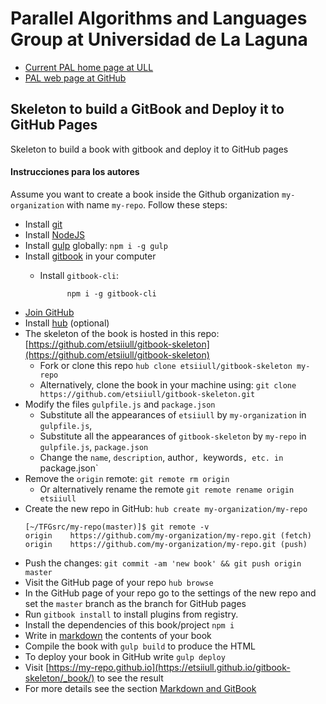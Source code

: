 # Parallel Algorithms and Languages Group at Universidad de La Laguna

* [Current PAL home page at ULL](https://www.ull.es/investigacion/grupos-investigacion/algoritmos-y-lenguajes-paralelos/)
* [PAL web page at GitHub](https://pal-ull.github.io/)

## Skeleton to build a GitBook and Deploy it to GitHub Pages

Skeleton to build a book with gitbook and deploy it to GitHub pages

#### Instrucciones para los autores

Assume you want to create a book inside the Github organization
`my-organization` with name `my-repo`. Follow these steps:

* Install [git](https://git-scm.com/)
* Install [NodeJS](https://nodejs.org/es/)
* Install [gulp](https://gulpjs.com/) globally: `npm i -g gulp`
* Install [gitbook](https://github.com/GitbookIO/gitbook/blob/master/docs/setup.md) in your computer
  * Install `gitbook-cli`:

              npm i -g gitbook-cli
* [Join GitHub](https://github.com/join?source=header-home)
* Install [hub](https://github.com/github/hub) (optional)
* The skeleton of the book is hosted in this repo: [https://github.com/etsiiull/gitbook-skeleton](https://github.com/etsiiull/gitbook-skeleton)
  * Fork or clone this repo `hub clone etsiiull/gitbook-skeleton my-repo`
  * Alternatively, clone the book in your machine using: `git clone https://github.com/etsiiull/gitbook-skeleton.git` 
* Modify the files `gulpfile.js` and `package.json`
  * Substitute all the appearances of `etsiiull` by `my-organization` in `gulpfile.js`,
  * Substitute all the appearances of `gitbook-skeleton` by `my-repo` in `gulpfile.js`, `package.json`
  * Change the `name`, `description`, author`, `keywords`, etc. in `package.json`
* Remove the `origin` remote: `git remote rm origin`
  - Or alternatively rename the remote `git remote rename origin etsiiull`
* Create the new repo in GitHub: `hub create my-organization/my-repo`
  ```
  [~/TFGsrc/my-repo(master)]$ git remote -v
  origin	https://github.com/my-organization/my-repo.git (fetch)
  origin	https://github.com/my-organization/my-repo.git (push)
  ```
* Push the changes: `git commit -am 'new book' && git push origin master`
* Visit the GitHub page of your repo `hub browse`
* In the GitHub page of your repo go to the settings of the new repo and set the `master` branch as the branch for GitHub pages
* Run `gitbook install` to install plugins from registry.
* Install the dependencies of this book/project `npm i`
* Write in [markdown](https://es.wikipedia.org/wiki/Markdown) the contents of your book
* Compile the book with `gulp build` to produce the HTML
* To deploy your book in GitHub write `gulp deploy`
* Visit [https://my-repo.github.io](https://etsiiull.github.io/gitbook-skeleton/_book/) to see the result
* For more details see the section [Markdown and GitBook](gitbook.md)


